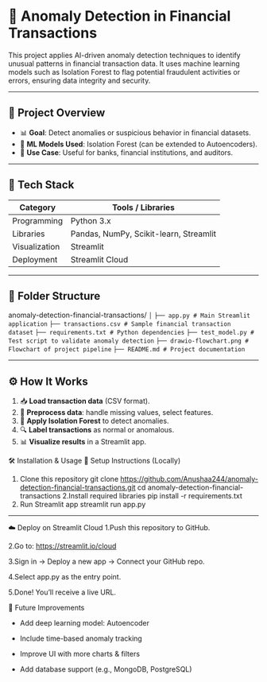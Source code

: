 # 💸 Anomaly Detection in Financial Transactions

This project applies AI-driven anomaly detection techniques to identify unusual patterns in financial transaction data. It uses machine learning models such as Isolation Forest to flag potential fraudulent activities or errors, ensuring data integrity and security.

---

## 🚀 Project Overview

- 📊 **Goal**: Detect anomalies or suspicious behavior in financial datasets.
- 🤖 **ML Models Used**: Isolation Forest (can be extended to Autoencoders).
- 🎯 **Use Case**: Useful for banks, financial institutions, and auditors.

---

## 🧰 Tech Stack

| Category       | Tools / Libraries                             |
|----------------|-----------------------------------------------|
| Programming    | Python 3.x                                    |
| Libraries      | Pandas, NumPy, Scikit-learn, Streamlit        |
| Visualization  | Streamlit                                     |
| Deployment     | Streamlit Cloud                               |

---

## 📁 Folder Structure

anomaly-detection-financial-transactions/
``│``
``├── app.py # Main Streamlit application``
``├── transactions.csv # Sample financial transaction dataset``
``├── requirements.txt # Python dependencies``
``├── test_model.py # Test script to validate anomaly detection``
``├── drawio-flowchart.png # Flowchart of project pipeline`` 
``├── README.md # Project documentation`` 

---

## ⚙️ How It Works

1. 📥 **Load transaction data** (CSV format).
2. 🧹 **Preprocess data**: handle missing values, select features.
3. 🌲 **Apply Isolation Forest** to detect anomalies.
4. 🔍 **Label transactions** as normal or anomalous.
5. 📊 **Visualize results** in a Streamlit app.

🛠️ Installation & Usage
🔧 Setup Instructions (Locally)
 1. Clone this repository
    git clone https://github.com/Anushaa244/anomaly-detection-financial-transactions.git
    cd anomaly-detection-financial-transactions
2.Install required libraries
   pip install -r requirements.txt
3. Run Streamlit app
   streamlit run app.py

---

☁️ Deploy on Streamlit Cloud
1.Push this repository to GitHub.

2.Go to: https://streamlit.io/cloud

3.Sign in → Deploy a new app → Connect your GitHub repo.

4.Select app.py as the entry point.

5.Done! You’ll receive a live URL.

📌 Future Improvements
 * Add deep learning model: Autoencoder

 * Include time-based anomaly tracking

 * Improve UI with more charts & filters

 * Add database support (e.g., MongoDB, PostgreSQL)





